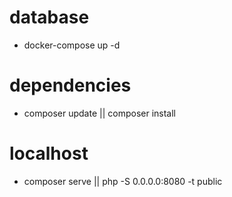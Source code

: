 
# database
- docker-compose up -d

# dependencies
- composer update || composer install

# localhost
- composer serve || php -S 0.0.0.0:8080 -t public

